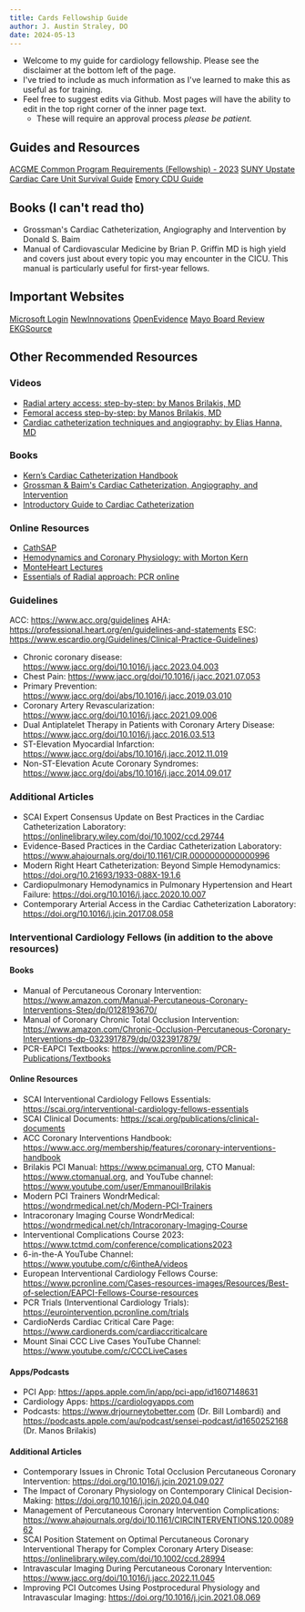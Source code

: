 ```yaml
---
title: Cards Fellowship Guide
author: J. Austin Straley, DO
date: 2024-05-13
---
```


- Welcome to my guide for cardiology fellowship. Please see the disclaimer at the bottom left of the page.
- I've tried to include as much information as I've learned to make this as useful as for training.
- Feel free to suggest edits via Github. Most pages will have the ability to edit in the top right corner of the inner page text.
  - These will require an approval process *please be patient.*

## Guides and Resources

[ACGME Common Program Requirements (Fellowship) - 2023][1]
[SUNY Upstate Cardiac Care Unit Survival Guide][7]
[Emory CDU Guide][8]

## Books (I can't read tho)

- Grossman's Cardiac Catheterization, Angiography and Intervention by Donald S. Baim
- Manual of Cardiovascular Medicine by Brian P. Griffin MD is high yield and covers just about every topic you may encounter in the CICU. This manual is particularly useful for first-year fellows.

## Important Websites

[Microsoft Login][2]
[NewInnovations][3]
[OpenEvidence][4]
[Mayo Board Review][5]
[EKGSource][6]

## Other Recommended Resources

### Videos

- [Radial artery access: step-by-step: by Manos Brilakis, MD](https://www.youtube.com/watch?v=zQCx7wQSe-Q)
- [Femoral access step-by-step: by Manos Brilakis, MD](https://www.youtube.com/watch?v=S7UWo_MsWjc)
- [Cardiac catheterization techniques and angiography: by Elias Hanna, MD](https://www.youtube.com/playlist?list=PLtUwanWSYKNopx_Vfnl3viDGtuKqRcMJm)

### Books

- [Kern’s Cardiac Catheterization Handbook](https://www.amazon.com/Kerns-Cardiac-Catheterization-Handbook-Sorajja-dp-0323597734/dp/0323597734/)
- [Grossman & Baim's Cardiac Catheterization, Angiography, and Intervention](https://www.amazon.com/Grossman-Cardiac-Catheterization-Angiography-Intervention/dp/149638637X/)
- [Introductory Guide to Cardiac Catheterization](https://www.amazon.com/Introductory-Guide-Cardiac-Catheterization-Askari-dp-1605478857/dp/1605478857/)

### Online Resources

- [CathSAP](https://www.acc.org/education-and-meetings/products-and-resources/cathsap)
- [Hemodynamics and Coronary Physiology: with Morton Kern](https://wondrmedical.net/ch/HemoDynamics-Coronary-Physiology?uuid=894f6b08-96e1-444d-b271-3002b21830a1)
- [MonteHeart Lectures](https://www.youtube.com/c/MonteHeartLectures/videos)
- [Essentials of Radial approach: PCR online](https://www.pcronline.com/Webinars/PCR-Edu-Online/Radial-Artery-Access/Radial-Approach/Radial-approach-essentials)

### Guidelines

ACC: https://www.acc.org/guidelines
AHA: https://professional.heart.org/en/guidelines-and-statements
ESC: https://www.escardio.org/Guidelines/Clinical-Practice-Guidelines)
- Chronic coronary disease: https://www.jacc.org/doi/10.1016/j.jacc.2023.04.003
- Chest Pain: https://www.jacc.org/doi/10.1016/j.jacc.2021.07.053
- Primary Prevention: https://www.jacc.org/doi/abs/10.1016/j.jacc.2019.03.010
- Coronary Artery Revascularization: https://www.jacc.org/doi/10.1016/j.jacc.2021.09.006
- Dual Antiplatelet Therapy in Patients with Coronary Artery Disease: https://www.jacc.org/doi/10.1016/j.jacc.2016.03.513
- ST-Elevation Myocardial Infarction: https://www.jacc.org/doi/abs/10.1016/j.jacc.2012.11.019
- Non-ST-Elevation Acute Coronary Syndromes: https://www.jacc.org/doi/abs/10.1016/j.jacc.2014.09.017

### Additional Articles

- SCAI Expert Consensus Update on Best Practices in the Cardiac Catheterization Laboratory: https://onlinelibrary.wiley.com/doi/10.1002/ccd.29744
- Evidence-Based Practices in the Cardiac Catheterization Laboratory: https://www.ahajournals.org/doi/10.1161/CIR.0000000000000996
- Modern Right Heart Catheterization: Beyond Simple Hemodynamics: https://doi.org/10.21693/1933-088X-19.1.6
- Cardiopulmonary Hemodynamics in Pulmonary Hypertension and Heart Failure:  https://doi.org/10.1016/j.jacc.2020.10.007
- Contemporary Arterial Access in the Cardiac Catheterization Laboratory: https://doi.org/10.1016/j.jcin.2017.08.058

### Interventional Cardiology Fellows (in addition to the above resources)

#### Books

- Manual of Percutaneous Coronary Intervention: https://www.amazon.com/Manual-Percutaneous-Coronary-Interventions-Step/dp/0128193670/
- Manual of Coronary Chronic Total Occlusion Intervention: https://www.amazon.com/Chronic-Occlusion-Percutaneous-Coronary-Interventions-dp-0323917879/dp/0323917879/
- PCR-EAPCI Textbooks: https://www.pcronline.com/PCR-Publications/Textbooks

#### Online Resources

- SCAI Interventional Cardiology Fellows Essentials: https://scai.org/interventional-cardiology-fellows-essentials
- SCAI Clinical Documents: https://scai.org/publications/clinical-documents
- ACC Coronary Interventions Handbook: https://www.acc.org/membership/features/coronary-interventions-handbook
- Brilakis PCI Manual: https://www.pcimanual.org, CTO Manual: https://www.ctomanual.org, and YouTube channel: https://www.youtube.com/user/EmmanouilBrilakis
- Modern PCI Trainers WondrMedical: https://wondrmedical.net/ch/Modern-PCI-Trainers
- Intracoronary Imaging Course WondrMedical: https://wondrmedical.net/ch/Intracoronary-Imaging-Course
- Interventional Complications Course 2023: https://www.tctmd.com/conference/complications2023
- 6-in-the-A YouTube Channel: https://www.youtube.com/c/6intheA/videos
- European Interventional Cardiology Fellows Course:
https://www.pcronline.com/Cases-resources-images/Resources/Best-of-selection/EAPCI-Fellows-Course-resources
- PCR Trials (Interventional Cardiology Trials): https://eurointervention.pcronline.com/trials
- CardioNerds Cardiac Critical Care Page: https://www.cardionerds.com/cardiaccriticalcare
- Mount Sinai CCC Live Cases YouTube Channel:
https://www.youtube.com/c/CCCLiveCases

#### Apps/Podcasts

- PCI App: https://apps.apple.com/in/app/pci-app/id1607148631
- Cardiology Apps: https://cardiologyapps.com
- Podcasts: https://www.drjourneytobetter.com (Dr. Bill Lombardi) and https://podcasts.apple.com/au/podcast/sensei-podcast/id1650252168 (Dr. Manos Brilakis)

#### Additional Articles

- Contemporary Issues in Chronic Total Occlusion Percutaneous Coronary Intervention: https://doi.org/10.1016/j.jcin.2021.09.027
- The Impact of Coronary Physiology on Contemporary Clinical Decision-Making: https://doi.org/10.1016/j.jcin.2020.04.040
- Management of Percutaneous Coronary Intervention Complications: https://www.ahajournals.org/doi/10.1161/CIRCINTERVENTIONS.120.008962
- SCAI Position Statement on Optimal Percutaneous Coronary Interventional Therapy for Complex Coronary Artery Disease: https://onlinelibrary.wiley.com/doi/10.1002/ccd.28994
- Intravascular Imaging During Percutaneous Coronary Intervention: https://www.jacc.org/doi/10.1016/j.jacc.2022.11.045
- Improving PCI Outcomes Using Postprocedural Physiology and Intravascular Imaging: https://doi.org/10.1016/j.jcin.2021.08.069

[1]: https://www.acgme.org/globalassets/pfassets/programrequirements/cprfellowship_2023v2.pdf
[2]: https://login.microsoftonline.com/
[3]: https://www.new-innov.com/login/
[4]: https://www.openevidence.com/tldr
[5]: https://cveducation.mayo.edu/
[6]: https://ecgsource.com/index_main.php
[7]: https://www.upstate.edu/medresidency/pdf/ccu_handbook_2_.pdf
[8]: https://med.emory.edu/departments/emergency-medicine/_documents/cdu-manual-and-protocols-3-8-2024.pdf